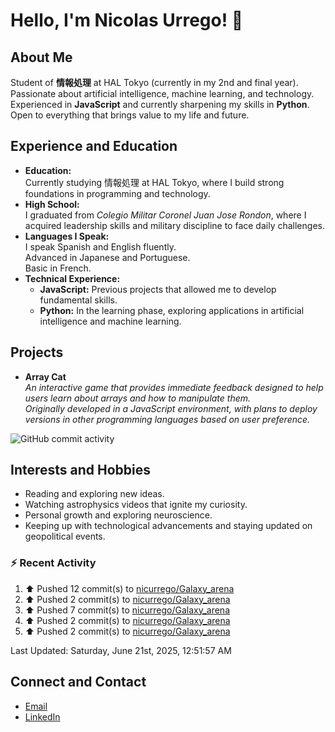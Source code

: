 
# Hello, I'm Nicolas Urrego! 👋

## About Me
Student of **情報処理** at HAL Tokyo (currently in my 2nd and final year).  
Passionate about artificial intelligence, machine learning, and technology.  
Experienced in **JavaScript** and currently sharpening my skills in **Python**.  
Open to everything that brings value to my life and future.

## Experience and Education
- **Education:**  
  Currently studying 情報処理 at HAL Tokyo, where I build strong foundations in programming and technology.
- **High School:**  
  I graduated from *Colegio Militar Coronel Juan Jose Rondon*, where I acquired leadership skills and military discipline to face daily challenges.
- **Languages I Speak:**  
  I speak Spanish and English fluently.  
  Advanced in Japanese and Portuguese.  
  Basic in French.
- **Technical Experience:**  
  - **JavaScript:** Previous projects that allowed me to develop fundamental skills.  
  - **Python:** In the learning phase, exploring applications in artificial intelligence and machine learning.

## Projects
- **Array Cat**  
  *An interactive game that provides immediate feedback designed to help users learn about arrays and how to manipulate them.  
  Originally developed in a JavaScript environment, with plans to deploy versions in other programming languages based on user preference.*

![GitHub commit activity](https://img.shields.io/github/commit-activity/m/nicurrego/ArrayGame)
## Interests and Hobbies
- Reading and exploring new ideas.
- Watching astrophysics videos that ignite my curiosity.
- Personal growth and exploring neuroscience.
- Keeping up with technological advancements and staying updated on geopolitical events.

### :zap: Recent Activity
<!--RECENT_ACTIVITY:start-->
1. ⬆️ Pushed 12 commit(s) to [nicurrego/Galaxy_arena](https://github.com/nicurrego/Galaxy_arena)<br>
2. ⬆️ Pushed 2 commit(s) to [nicurrego/Galaxy_arena](https://github.com/nicurrego/Galaxy_arena)<br>
3. ⬆️ Pushed 7 commit(s) to [nicurrego/Galaxy_arena](https://github.com/nicurrego/Galaxy_arena)<br>
4. ⬆️ Pushed 2 commit(s) to [nicurrego/Galaxy_arena](https://github.com/nicurrego/Galaxy_arena)<br>
5. ⬆️ Pushed 2 commit(s) to [nicurrego/Galaxy_arena](https://github.com/nicurrego/Galaxy_arena)<br>
<!--RECENT_ACTIVITY:end-->

<!--RECENT_ACTIVITY:last_update-->
Last Updated: Saturday, June 21st, 2025, 12:51:57 AM
<!--RECENT_ACTIVITY:last_update_end-->

## Connect and Contact
- [Email](mailto:nicurrego+github@gmail.com)  
- [LinkedIn](https://www.linkedin.com/in/nicolasurregodiaz)




